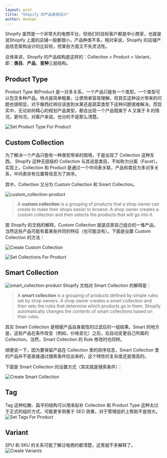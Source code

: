 ```yaml
---
layout: post
title: "Shopify 的产品类目设计"
author: Hooopo
---
```


Shopify 虽然是一个非常大的电商平台，但他们的目标客户都是中小商家，也就是说Shopify 上面的店铺一般都很小，产品种类不多。相对来说，Shopify 的店铺产品信息架构设计的比较轻，但某些方面又不失灵活性。

总体来讲，Shopify 的产品结构是这样的：Collection > Product > Variant，即：**类目**、**产品**、**变种**三层结构。

## Product Type

Product Type 和Product 是一对多关系，一个产品只能有一个类型，一个类型可以包含多种产品。特点是简单粗暴，让使用者容易理解。但其实这种设计带来的问题也很明显，对于像西红柿应该放到水果还是蔬菜类型下这种问题很难解决。而现实中，无论如何精心的规划产品类型，都会出现一个产品既属于 A 又属于 B 的情况。更何况，对客户来说，也分的不是那么清楚。

![Set Product Type For Product](https://camo.githubusercontent.com/51088797797276f816d1e1ddfb68570e8d1cb649/687474703a2f2f75706c6f61642d696d616765732e6a69616e7368752e696f2f75706c6f61645f696d616765732f3530352d626534373133323835313662663439642e706e673f696d6167654d6f6772322f6175746f2d6f7269656e742f7374726970253743696d61676556696577322f322f772f31323430)


## Custom Collection
为了解决一个产品只能有一种类型带来的困境，于是出现了 Collection 这种东西。 Shopify 这种无层级的 Collection 与其说是类目，不如称为分面（Facet）。实现上，Collection 和 Product 是通过一个中间表关联，产品和类目为多对多关系，中间表存有位置等信息为了排序。

其中，Collection 又分为 Custom Collection 和 Smart Collection。

![custom_collection-product](https://camo.githubusercontent.com/4418c2b2503c559a17d3cd1a0e97fd23b965da3f/687474703a2f2f75706c6f61642d696d616765732e6a69616e7368752e696f2f75706c6f61645f696d616765732f3530352d303163326462663436356561353434352e706e673f696d6167654d6f6772322f6175746f2d6f7269656e742f7374726970253743696d61676556696577322f322f772f31323430)
> A **custom collection** is a grouping of products that a shop owner can create to make their shops easier to browse. A shop owner creates a custom collection and then selects the products that will go into it.

按 Shopify 的文档的解释，Custom Collection 就是店家自己组合的一堆产品，当然这些产品可能有着某些共同的特征（也可能没有）。下面是设置 Custom Collection 的方法：

![Create Custom Collection](https://camo.githubusercontent.com/cccddd1fc713444f86d9dc41391b0c68ac1b4df5/687474703a2f2f75706c6f61642d696d616765732e6a69616e7368752e696f2f75706c6f61645f696d616765732f3530352d383638396362636539653333323964612e706e673f696d6167654d6f6772322f6175746f2d6f7269656e742f7374726970253743696d61676556696577322f322f772f31323430)

![Set Collections For Product](https://camo.githubusercontent.com/cd72d66c85a93bc5024bb0271fb8d3d9e94dd46b/687474703a2f2f75706c6f61642d696d616765732e6a69616e7368752e696f2f75706c6f61645f696d616765732f3530352d393766396433613936323936383039362e706e673f696d6167654d6f6772322f6175746f2d6f7269656e742f7374726970253743696d61676556696577322f322f772f31323430)

## Smart Collection
![smart_collection-product](https://camo.githubusercontent.com/da354232dc9c15e1f9564f5c2ded9f1e23a4242d/687474703a2f2f75706c6f61642d696d616765732e6a69616e7368752e696f2f75706c6f61645f696d616765732f3530352d353839646437346138316634343637302e706e673f696d6167654d6f6772322f6175746f2d6f7269656e742f7374726970253743696d61676556696577322f322f772f31323430)
Shopify 文档对 Smart Collection 的解释是：

> A **smart collection** is a grouping of products defined by simple rules set by shop owners. A shop owner creates a smart collection and then sets the rules that determine which products go in them. Shopify automatically changes the contents of smart collections based on their rules.

其实 Smart Collection 是根据产品自身属性的过滤后的一组结果。Smart 的地方是，这些产品在条件改变（例如，价格变化）之后，后自动变更自己所属的 Collection，当然，Smart Collection 的 Rule 修改时也同样。

顺便说一下，因为要保留产品在 Collection 里的排序信息，Smart Collection 里的产品并不是直接通过搜索条件拉出来的，这个特性的复杂度还是很高的。

下面是 Smart Collection 的设置方式（其实就是搜索条件）：

![Create Smart Collection](https://camo.githubusercontent.com/f023cffe63e763f047318a5972c724ec7f316569/687474703a2f2f75706c6f61642d696d616765732e6a69616e7368752e696f2f75706c6f61645f696d616765732f3530352d343539616131626166373362653235382e706e673f696d6167654d6f6772322f6175746f2d6f7269656e742f7374726970253743696d61676556696577322f322f772f31323430)

## Tag
Tag 这种松散、扁平的结构可以用来拟补 Collection 和 Product Type 这种太过于正式的组织方式，可能更多侧重于 SEO 效果，对于管理组织上帮助不是很大。
![Set Tags For Product](https://camo.githubusercontent.com/b22cd01346a1fb33fdc02bf880b26335c8d5895a/687474703a2f2f75706c6f61642d696d616765732e6a69616e7368752e696f2f75706c6f61645f696d616765732f3530352d373831323961393966316634316534642e706e673f696d6167654d6f6772322f6175746f2d6f7269656e742f7374726970253743696d61676556696577322f322f772f31323430)

## Variant

SPU 和 SKU 的关系可能了解过电商的都清楚，这里就不多解释了。
![Create Variants](https://camo.githubusercontent.com/d3e3079601efa821d7356ff35e7844bde641ec70/687474703a2f2f75706c6f61642d696d616765732e6a69616e7368752e696f2f75706c6f61645f696d616765732f3530352d376237386463363566663765316539622e706e673f696d6167654d6f6772322f6175746f2d6f7269656e742f7374726970253743696d61676556696577322f322f772f31323430)